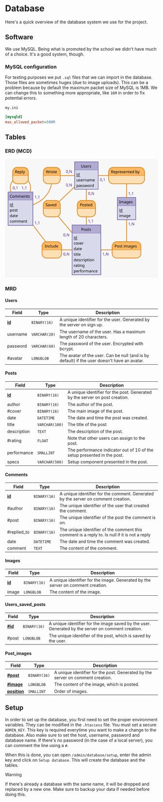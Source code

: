 # Database

Here's a quick overview of the database system we use for the project.

## Software

We use MySQL. Being what is promoted by the school we didn't have much of a choice. It's a good system, though.

### MySQL configuration

For testing purposes we put `.sql` files that we can import in the database. Those files are sometimes huges (due to image uploads). This can be a problem because by default the maximum packet size of MySQL is 1MB. We can change this to something more appropriate, like `16M` in order to fix potential errors.

`my.ini`

```ini
[mysqld]
max_allowed_packet=500M
```

## Tables

### ERD (MCD)

<!--
https://www.mocodo.net/?mcd=eNpNjjEOwjAMRXefwgfI0K5dK3UDVUiIObSWiGjiyknL9XESCiyW_e33kpu4RAabE14jicG2xZ69p5AgBx262eCmXbBe71Yb44tFM7vbZAXG7b64-CjgyDGp6lxUAB9PVUx1MDjbRMeKZuRQiIr-PZ6DSmZAK8VJ3JocB4ALrYtTOHGB-8Pd_PgOBpan3gzCvmy-v8sNvAEsak94
-->

![ERD](./ERD.svg)

### MRD

#### Users

| Field             | Type          | Description                                                                                 |
| ----------------- | ------------- | ------------------------------------------------------------------------------------------- |
| <ins>**id**</ins> | `BINARY(16)`  | A unique identifier for the user. Generated by the server on sign up.                       |
| username          | `VARCHAR(20)` | The username of the user. Has a maximum length of 20 characters.                            |
| password          | `VARCHAR(60)` | The password of the user. Encrypted with bcrypt.                                            |
| #avatar           | `LONGBLOB`    | The avatar of the user. Can be null (and is by default) if the user doesn't have an avatar. |

#### Posts

| Field             | Type           | Description                                                                 |
| ----------------- | -------------- | --------------------------------------------------------------------------- |
| <ins>**id**</ins> | `BINARY(16)`   | A unique identifier for the post. Generated by the server on post creation. |
| author            | `BINARY(16)`   | The author of the post.                                                     |
| #cover            | `BINARY(16)`   | The main image of the post.                                                 |
| date              | `DATETIME`     | The date and time the post was created.                                     |
| title             | `VARCHAR(100)` | The title of the post                                                       |
| description       | `TEXT`         | The description of the post.                                                |
| #rating           | `FLOAT`        | Note that other users can assign to the post.                               |
| performance       | `SMALLINT`     | The performance indicator out of 10 of the setup presented in the post.     |
| specs             | `VARCHAR(500)` | Setup component presented in the post.                                      |

#### Comments

| Field             | Type         | Description                                                                                   |
| ----------------- | ------------ | --------------------------------------------------------------------------------------------- |
| <ins>**id**</ins> | `BINARY(16)` | A unique identifier for the comment. Generated by the server on comment creation.             |
| #author           | `BINARY(16)` | The unique identifier of the user that created the comment.                                   |
| #post             | `BINARY(16)` | The unique identifier of the post the comment is on.                                          |
| #replied_to       | `BINARY(16)` | The unique identifier of the comment this comment is a reply to. Is null if it is not a reply |
| date              | `DATETIME`   | The date and time the comment was created.                                                    |
| comment           | `TEXT`       | The content of the comment.                                                                   |

#### Images

| Field             | Type         | Description                                                                     |
| ----------------- | ------------ | ------------------------------------------------------------------------------- |
| <ins>**id**</ins> | `BINARY(16)` | A unique identifier for the image. Generated by the server on comment creation. |
| image             | `LONGBLOB`   | The content of the image.                                                       |

#### Users_saved_posts

| Field              | Type         | Description                                                                                       |
| ------------------ | ------------ | ------------------------------------------------------------------------------------------------- |
| <ins>**#id**</ins> | `BINARY(16)` | A unique identifier for the image saved by the user. Generated by the server on comment creation. |
| #post              | `LONGBLOB`   | The unique identifier of the post, which is saved by the user.                                    |

#### Post_images

| Field                   | Type         | Description                                                                    |
| ----------------------- | ------------ | ------------------------------------------------------------------------------ |
| <ins>**#post**</ins>    | `BINARY(16)` | A unique identifier for the post. Generated by the server on comment creation. |
| <ins>**#image**</ins>   | `LONGBLOB`   | The content of the image, which is posted.                                     |
| <ins>**position**</ins> | `SMALLINT`   | Order of images.                                                               |

## Setup

In order to set up the database, you first need to set the proper environment variables. They can be modified in the `.htaccess` file. You must set a secure `ADMIN_KEY`. This key is required everytime you want to make a change to the database. Also make sure to set the host, username, password and database name. If there's no password (in the case of a local server), you can comment the line using a `#`.

When this is done, you can open `/admin/database/setup`, enter the admin key and click on `Setup database`. This will create the database and the tables.

> [!WARNING]  
> If there's already a database with the same name, it will be dropped and replaced by a new one. Make sure to backup your data if needed before doing this.
